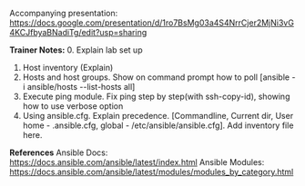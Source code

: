 Accompanying presentation: https://docs.google.com/presentation/d/1ro7BsMg03a4S4NrrCjer2MjNi3vG4KCJfbyaBNadiTg/edit?usp=sharing

**Trainer Notes:**
0. Explain lab set up
1. Host inventory (Explain)
2. Hosts and host groups. Show on command prompt how to poll [ansible -i ansible/hosts --list-hosts all]
3. Execute ping module. Fix ping step by step(with ssh-copy-id), showing how to use verbose option
4. Using ansible.cfg. Explain precedence. [Commandline, Current dir, User home - .ansible.cfg, global - /etc/ansible/ansible.cfg]. Add inventory file here.


**References**
Ansible Docs: https://docs.ansible.com/ansible/latest/index.html
Ansible Modules: https://docs.ansible.com/ansible/latest/modules/modules_by_category.html

